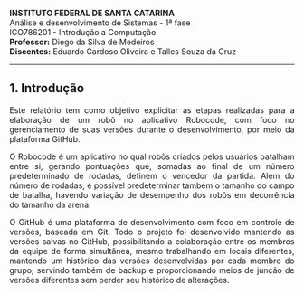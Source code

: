 **INSTITUTO FEDERAL DE SANTA CATARINA**  
Análise e desenvolvimento de Sistemas - 1ª fase  
ICO786201 - Introdução a Computação  
**Professor:** Diego da Silva de Medeiros  
**Discentes:**  Eduardo Cardoso Oliveira e Talles Souza da Cruz

---

## 1. Introdução
<p align="justify">Este relatório tem como objetivo explicitar as etapas realizadas para a elaboração de um robô no aplicativo Robocode, com foco no gerenciamento de suas versões durante o desenvolvimento, por meio da plataforma GitHub.</p>
<p align="justify">O Robocode é um aplicativo no qual robôs criados pelos usuários batalham entre si, gerando pontuações que, somadas ao final de um número predeterminado de rodadas, definem o vencedor da partida. Além do número de rodadas, é possível predeterminar também o tamanho do campo de batalha, havendo variação de desempenho dos robôs em decorrência do tamanho da arena.</p>
<p align="justify">O GitHub é uma plataforma de desenvolvimento com foco em controle de versões, baseada em Git. Todo o projeto foi desenvolvido mantendo as versões salvas no GitHub, possibilitando a colaboração entre os membros da equipe de forma simultânea, mesmo trabalhando em locais diferentes, mantendo um histórico das versões desenvolvidas por cada membro do grupo, servindo também de backup e proporcionando meios de junção de versões diferentes sem perder seu histórico de alterações.</p>
